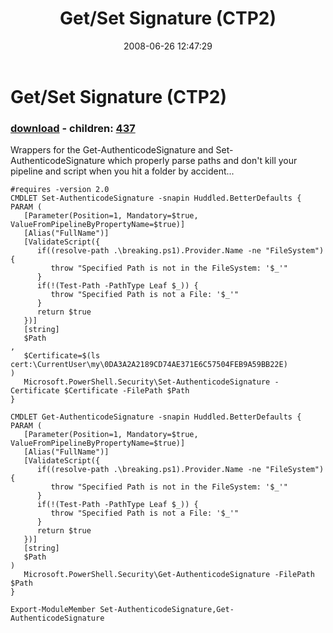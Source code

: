 ﻿---
pid:            436
poster:         Joel Bennett
title:          Get/Set Signature (CTP2)
date:           2008-06-26 12:47:29
format:         posh
parent:         0
parent:         0
children:       437
---

# Get/Set Signature (CTP2)

### [download](436.ps1) - children: [437](437.md)

Wrappers for the Get-AuthenticodeSignature and Set-AuthenticodeSignature which properly parse paths and don't kill your pipeline and script when you hit a folder by accident...

```posh
#requires -version 2.0
CMDLET Set-AuthenticodeSignature -snapin Huddled.BetterDefaults {
PARAM ( 
   [Parameter(Position=1, Mandatory=$true, ValueFromPipelineByPropertyName=$true)]
   [Alias("FullName")]
   [ValidateScript({ 
      if((resolve-path .\breaking.ps1).Provider.Name -ne "FileSystem") {
         throw "Specified Path is not in the FileSystem: '$_'" 
      }
      if(!(Test-Path -PathType Leaf $_)) { 
         throw "Specified Path is not a File: '$_'" 
      }
      return $true
   })]
   [string]
   $Path
, 
   $Certificate=$(ls cert:\CurrentUser\my\0DA3A2A2189CD74AE371E6C57504FEB9A59BB22E)
)
   Microsoft.PowerShell.Security\Set-AuthenticodeSignature -Certificate $Certificate -FilePath $Path  
}

CMDLET Get-AuthenticodeSignature -snapin Huddled.BetterDefaults {
PARAM ( 
   [Parameter(Position=1, Mandatory=$true, ValueFromPipelineByPropertyName=$true)]
   [Alias("FullName")]
   [ValidateScript({ 
      if((resolve-path .\breaking.ps1).Provider.Name -ne "FileSystem") {
         throw "Specified Path is not in the FileSystem: '$_'" 
      }
      if(!(Test-Path -PathType Leaf $_)) { 
         throw "Specified Path is not a File: '$_'" 
      }
      return $true
   })]
   [string]
   $Path
)
   Microsoft.PowerShell.Security\Get-AuthenticodeSignature -FilePath $Path  
}

Export-ModuleMember Set-AuthenticodeSignature,Get-AuthenticodeSignature

```
